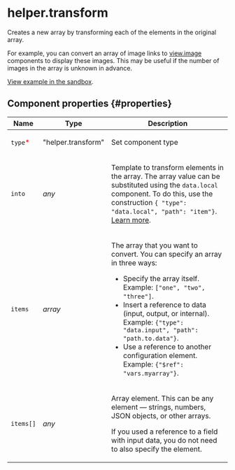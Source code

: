 # helper.transform

Creates a new array by transforming each of the elements in the original array.

For example, you can convert an array of image links to [view.image](view.image.md) components to display these images. This may be useful if the number of images in the array is unknown in advance.

[View example in the sandbox](https://clck.ru/RnsYo).

## Component properties {#properties}

| Name                                     | Type               | Description                                                                                                                                                                                                                                                                                                                                                                                  |
| ---------------------------------------- | ------------------ | -------------------------------------------------------------------------------------------------------------------------------------------------------------------------------------------------------------------------------------------------------------------------------------------------------------------------------------------------------------------------------------------- |
| `type`<span style="color: red">\*</span> | "helper.transform" | <p>Set component type</p>                                                                                                                                                                                                                                                                                                                                                                    |
| `into`                                   | _any_              | <p>Template to transform elements in the array. The array value can be substituted using the `data.local` component. To do this, use the construction `{ "type": "data.local", "path": "item"}`. <a href="../operations/work-with-data.dita">Learn more</a>.</p>                                                                                                                             |
| `items`                                  | _array_            | <p>The array that you want to convert. You can specify an array in three ways:</p><ul><li>Specify the array itself. Example: `["one", "two", "three"]`.</li><li>Insert a reference to data (input, output, or internal). Example: `{"type": "data.input", "path": "path.to.data"}`.</li><li>Use a reference to another configuration element. Example: `{"$ref": "vars.myarray"}`.</li></ul> |
| `items[]`                                | _any_              | <p>Array element. This can be any element — strings, numbers, JSON objects, or other arrays. </p><p>If you used a reference to a field with input data, you do not need to also specify the element.</p>                                                                                                                                                                                     |
